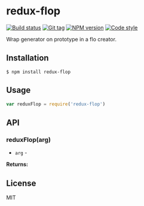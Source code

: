 
# redux-flop

[![Build status][travis-image]][travis-url]
[![Git tag][git-image]][git-url]
[![NPM version][npm-image]][npm-url]
[![Code style][standard-image]][standard-url]

Wrap generator on prototype in a flo creator.

## Installation

    $ npm install redux-flop

## Usage

```js
var reduxFlop = require('redux-flop')

```

## API

### reduxFlop(arg)

- `arg` -

**Returns:**

## License

MIT

[travis-image]: https://img.shields.io/travis/joshrtay/redux-flop.svg?style=flat-square
[travis-url]: https://travis-ci.org/joshrtay/redux-flop
[git-image]: https://img.shields.io/github/tag/joshrtay/redux-flop.svg
[git-url]: https://github.com/joshrtay/redux-flop
[standard-image]: https://img.shields.io/badge/code%20style-standard-brightgreen.svg?style=flat
[standard-url]: https://github.com/feross/standard
[npm-image]: https://img.shields.io/npm/v/redux-flop.svg?style=flat-square
[npm-url]: https://npmjs.org/package/redux-flop
